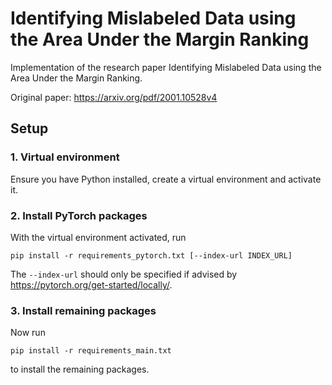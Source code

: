 # Identifying Mislabeled Data using the Area Under the Margin Ranking
Implementation of the research paper Identifying Mislabeled Data using the Area Under the Margin Ranking.

Original paper: https://arxiv.org/pdf/2001.10528v4

## Setup

### 1. Virtual environment

Ensure you have Python installed, create a virtual environment and activate it.

### 2. Install PyTorch packages

With the virtual environment activated, run

```
pip install -r requirements_pytorch.txt [--index-url INDEX_URL]
```

The `--index-url` should only be specified if advised by https://pytorch.org/get-started/locally/.

### 3. Install remaining packages

Now run

```
pip install -r requirements_main.txt
```

to install the remaining packages.
